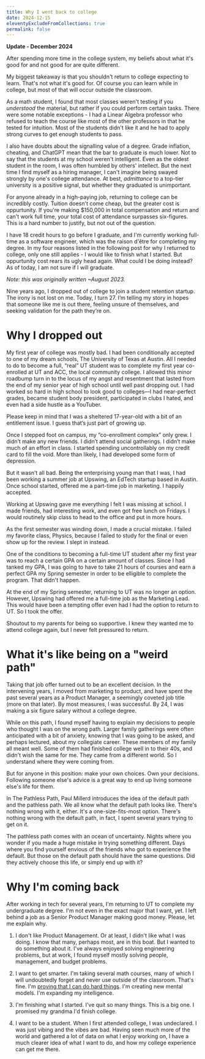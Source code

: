 ```yaml
---
title: Why I went back to college
date: 2024-12-15
eleventyExcludeFromCollections: true
permalink: false
---
```

**Update - December 2024**

After spending more time in the college system, my beliefs about what it's good for and not good for are quite different.

My biggest takeaway is that you shouldn't return to college expecting to learn. That's not what it's good for. Of course you can learn while in college, but most of that will occur outside the classroom. 

As a math student, I found that most classes weren't testing if you _understood_ the material, but rather if you could perform certain tasks. There were some notable exceptions - I had a Linear Algebra professor who refused to teach the course like most of the other professors in that he tested for intuition. Most of the students didn't like it and he had to apply strong curves to get enough students to pass.

I also have doubts about the signalling value of a degree. Grade inflation, cheating, and ChatGPT mean that the bar to graduate is much lower. Not to say that the students at my school weren't intelligent. Even as the oldest student in the room, I was often humbled by others' intellect. But the next time I find myself as a hiring manager, I can't imagine being swayed strongly by one's college attendance. At best, _admittance_ to a top-tier university is a positive signal, but whether they graduated is unimportant.

For anyone already in a high-paying job, returning to college can be incredibly costly. Tuition doesn't come cheap, but the greater cost is oppurtunity. If you're making $150,000 in total compensation and return and can't work full time, your total cost of attendance surpasses six-figures. This is a hard number to justify, but not out of the question.

I have 18 credit hours to go before I graduate, and I'm currently working full-time as a software engineer, which was the raison d'être for completing my degree. In my four reasons listed in the following post for why I returned to college, only one still applies - I would like to finish what I started. But oppurtunity cost rears its ugly head again. What could I be doing instead? As of today, I am not sure if I will graduate.

_Note: this was originally written ~August 2023._

Nine years ago, I dropped out of college to join a student retention startup. The irony is not lost on me. Today, I turn 27. I’m telling my story in hopes that someone like me is out there, feeling unsure of themselves, and seeking validation for the path they’re on.

# Why I dropped out

My first year of college was mostly bad. I had been conditionally accepted to one of my dream schools, The University of Texas at Austin. All I needed to do to become a full, “real” UT student was to complete my first year co-enrolled at UT and ACC, the local community college. I allowed this minor roadbump turn in to the locus of my angst and resentment that lasted from the end of my senior year of high school until well past dropping out. I had worked so hard in high school to look good to colleges—I had near-perfect grades, became student body president, participated in clubs I hated, and even had a side hustle as a YouTuber.

Please keep in mind that I was a sheltered 17-year-old with a bit of an entitlement issue. I guess that’s just part of growing up.

Once I stepped foot on campus, my “co-enrollment complex” only grew. I didn’t make any new friends. I didn’t attend social gatherings. I didn’t make much of an effort in class. I started spending uncontrollably on my credit card to fill the void. More than likely, I had developed some form of depression.

But it wasn’t all bad. Being the enterprising young man that I was, I had been working a summer job at Upswing, an EdTech startup based in Austin. Once school started, offered me a part-time job in marketing. I happily accepted.

Working at Upswing gave me everything I felt I was missing at school. I made friends, had interesting work, and even got free lunch on Fridays. I would routinely skip class to head to the office and put in more hours.

As the first semester was winding down, I made a crucial mistake. I failed my favorite class, Physics, because I failed to study for the final or even show up for the review. I slept in instead.

One of the conditions to becoming a full-time UT student after my first year was to reach a certain GPA on a certain amount of classes. Since I had tanked my GPA, I was going to have to take 21 hours of courses and earn a perfect GPA my Spring semester in order to be elligible to complete the program. That didn't happen.

At the end of my Spring semester, returning to UT was no longer an option. However, Upswing had offered me a full-time job as the Marketing Lead. This would have been a tempting offer even had I had the option to return to UT. So I took the offer.

Shoutout to my parents for being so supportive. I knew they wanted me to attend college again, but I never felt pressured to return.

# What it's like being on a "weird path"

Taking that job offer turned out to be an excellent decision. In the intervening years, I moved from marketing to product, and have spent the past several years as a Product Manager, a seemingly coveted job title (more on that later). By most measures, I was successful. By 24, I was making a six figure salary without a college degree.

While on this path, I found myself having to explain my decisions to people who thought I was on the wrong path. Larger family gatherings were often anticipated with a bit of anxiety, knowing that I was going to be asked, and perhaps lectured, about my collegiate career. These members of my family all meant well. Some of them had finished college well in to their 40s, and didn't wish the same for me. They came from a different world. So I understand where they were coming from.

But for anyone in this position: make your own choices. Own your decisions. Following someone else's advice is a great way to end up living someone else's life for them.

In The Pathless Path, Paul Millerd introduces the idea of the default path and the pathless path. We all know what the default path looks like. There's nothing wrong with it, either. It's a one-size-fits-most option. There's nothing wrong with the default path, in fact, I spent several years trying to get on it.

The pathless path comes with an ocean of uncertainty. Nights where you wonder if you made a huge mistake in trying something different. Days where you find yourself envious of the friends who got to experience the default. But those on the default path should have the same questions. Did they actively choose this life, or simply end up with it?

# Why I'm coming back

After working in tech for several years, I'm returning to UT to complete my undergraduate degree. I'm not even in the exact major that I want, yet. I left behind a job as a Senior Product Manager making good money. Please, let me explain why.

1. I don't like Product Management.
   Or at least, I didn't like what I was doing. I know that many, perhaps most, are in this boat. But I wanted to do something about it. I've always enjoyed solving engineering problems, but at work, I found myself mostly solving people, management, and budget problems.

2. I want to get smarter.
   I'm taking several math courses, many of which I will undoubtedly forget and never use outside of the classroom. That's fine. I'm [proving that I can do hard things](https://blog.nateliason.com/p/proof-you-can-do-hard-things). I'm creating new mental models. I'm expanding my intelligence.

3. I'm finishing what I started.
   I've quit so many things. This is a big one. I promised my grandma I'd finish college.

4. I want to be a student.
   When I first attended college, I was undeclared. I was just vibing and the vibes are bad. Having seen much more of the world and gathered a lot of data on what I enjoy working on, I have a much clearer idea of what I want to do, and how my college experience can get me there.
